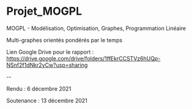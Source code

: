 # Projet_MOGPL
MOGPL - Modélisation, Optimisation, Graphes, Programmation Linéaire

Multi-graphes orientés pondérés par le temps

Lien Google Drive pour le rapport : https://drive.google.com/drive/folders/1ffEkrCCSTVz6hUQp-NSnf2f1dNkr2yCw?usp=sharing

--

Rendu : 6 décembre 2021

Soutenance : 13 décembre 2021
